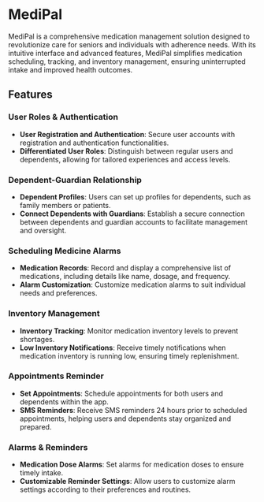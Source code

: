 # MediPal

MediPal is a comprehensive medication management solution designed to revolutionize care for seniors and individuals with adherence needs. With its intuitive interface and advanced features, MediPal simplifies medication scheduling, tracking, and inventory management, ensuring uninterrupted intake and improved health outcomes.

## Features

### User Roles & Authentication

- **User Registration and Authentication**: Secure user accounts with registration and authentication functionalities.
- **Differentiated User Roles**: Distinguish between regular users and dependents, allowing for tailored experiences and access levels.

### Dependent-Guardian Relationship

- **Dependent Profiles**: Users can set up profiles for dependents, such as family members or patients.
- **Connect Dependents with Guardians**: Establish a secure connection between dependents and guardian accounts to facilitate management and oversight.

### Scheduling Medicine Alarms

- **Medication Records**: Record and display a comprehensive list of medications, including details like name, dosage, and frequency.
- **Alarm Customization**: Customize medication alarms to suit individual needs and preferences.

### Inventory Management

- **Inventory Tracking**: Monitor medication inventory levels to prevent shortages.
- **Low Inventory Notifications**: Receive timely notifications when medication inventory is running low, ensuring timely replenishment.

### Appointments Reminder

- **Set Appointments**: Schedule appointments for both users and dependents within the app.
- **SMS Reminders**: Receive SMS reminders 24 hours prior to scheduled appointments, helping users and dependents stay organized and prepared.

### Alarms & Reminders

- **Medication Dose Alarms**: Set alarms for medication doses to ensure timely intake.
- **Customizable Reminder Settings**: Allow users to customize alarm settings according to their preferences and routines.
